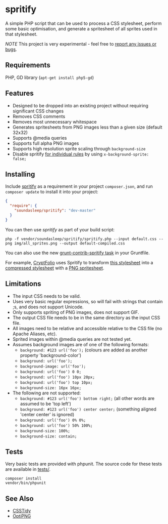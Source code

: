 spritify
========

A simple PHP script that can be used to process a CSS stylesheet, perform some basic optimisation, and generate a spritesheet of all sprites used in that stylesheet.

*NOTE* This project is very experimental - feel free to [report any issues or bugs](http://code.google.com/p/spritify/issues/list).

## Requirements
PHP, GD library (`apt-get install php5-gd`)

## Features

* Designed to be dropped into an existing project without requiring significant CSS changes
* Removes CSS comments
* Removes most unnecessary whitespace
* Generates spritesheets from PNG images less than a given size (default 32x32)
* Supports @media queries
* Supports full alpha PNG images
* Supports high resolution sprite scaling through `background-size`
* Disable spritify [for individual rules](http://code.google.com/p/spritify/source/detail?r=7) by using `x-background-sprite: false;`

## Installing

Include [spritify](https://packagist.org/packages/soundasleep/spritify) as a requirement in your project `composer.json`,
and run `composer update` to install it into your project:

```json
{
  "require": {
    "soundasleep/spritify": "dev-master"
  }
}
```

You can then use _spritify_ as part of your build script:

```
php -f vendor/soundasleep/spritify/spritify.php --input default.css --png img/all_sprites.png --output default-compiled.css
```

You can also use the new [grunt-contrib-spritify task](https://github.com/soundasleep/grunt-contrib-spritify) in your Gruntfile.

For example, [CryptFolio](https://cryptfolio.com) uses Spritify to transform [this stylesheet](https://github.com/soundasleep/openclerk/blob/master/site/css/default.scss) into a [compressed stylesheet](http://cryptfolio.com/styles/default.css) with a [PNG spritesheet](http://cryptfolio.com/img/default-sprites.png).

## Limitations

* The input CSS needs to be valid.
* Uses very basic regular expressions, so will fail with strings that contain ;s, and does not support Unicode.
* Only supports spriting of PNG images, does not support GIF.
* The output CSS file needs to be in the same directory as the input CSS file.
* All images need to be relative and accessible relative to the CSS file (no Apache Aliases, etc).
* Sprited images within @media queries are not tested yet.
* Assumes background images are of one of the following formats:
	* `background: #123 url('foo');` (colours are added as another property 'background-color')
	* `background: url('foo');`
	* `background-image: url('foo');`
	* `background: url('foo') 0 0;`
	* `background: url('foo') 10px 20px;`
	* `background: url('foo') top 10px;`
  * `background-size: 16px 16px;`
* The following are not supported:
	* `background: #123 url('foo') bottom right;` (all other words are assumed to be 'top left')
	* `background: #123 url('foo') center center;` (something aligned 'center center' is ignored)
	* `background: url('foo') 0% 0%;`
	* `background: url('foo') 50% 100%;`
  * `background-size: 100%;`
  * `background-size: contain;`

## Tests

Very basic tests are provided with phpunit. The source code for these tests are available in [tests/](tests/).

```
composer install
vendor/bin/phpunit
```

## See Also

* [CSSTidy](http://csstidy.sourceforge.net/)
* [OptiPNG](http://optipng.sourceforge.net/)
